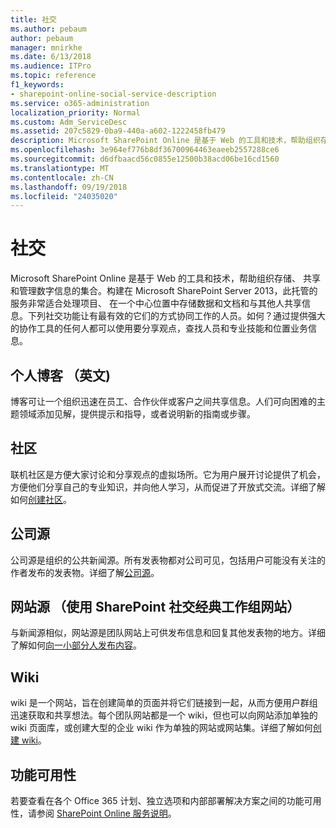 ```yaml
---
title: 社交
ms.author: pebaum
author: pebaum
manager: mnirkhe
ms.date: 6/13/2018
ms.audience: ITPro
ms.topic: reference
f1_keywords:
- sharepoint-online-social-service-description
ms.service: o365-administration
localization_priority: Normal
ms.custom: Adm_ServiceDesc
ms.assetid: 207c5829-0ba9-440a-a602-1222458fb479
description: Microsoft SharePoint Online 是基于 Web 的工具和技术，帮助组织存储、 共享和管理数字信息的集合。构建在 Microsoft SharePoint Server 2013，此托管的服务非常适合处理项目、 在一个中心位置中存储数据和文档和与其他人共享信息。下列社交功能让有最有效的它们的方式协同工作的人员。如何？通过提供强大的协作工具的任何人都可以使用要分享观点，查找人员和专业技能和位置业务信息。
ms.openlocfilehash: 3e964ef776b8df36700964463eaeeb2557288ce6
ms.sourcegitcommit: d6dfbaacd56c0855e12500b38acd06be16cd1560
ms.translationtype: MT
ms.contentlocale: zh-CN
ms.lasthandoff: 09/19/2018
ms.locfileid: "24035020"
---
```

# <a name="social"></a>社交

Microsoft SharePoint Online 是基于 Web 的工具和技术，帮助组织存储、 共享和管理数字信息的集合。构建在 Microsoft SharePoint Server 2013，此托管的服务非常适合处理项目、 在一个中心位置中存储数据和文档和与其他人共享信息。下列社交功能让有最有效的它们的方式协同工作的人员。如何？通过提供强大的协作工具的任何人都可以使用要分享观点，查找人员和专业技能和位置业务信息。 
  
## <a name="personal-blogs"></a>个人博客 （英文)
<a name="bkmk_Blogs"> </a>

博客可让一个组织迅速在员工、合作伙伴或客户之间共享信息。人们可向困难的主题领域添加见解，提供提示和指导，或者说明新的指南或步骤。
  
## <a name="community"></a>社区
<a name="bkmk_Community"> </a>

联机社区是方便大家讨论和分享观点的虚拟场所。它为用户展开讨论提供了机会，方便他们分享自己的专业知识，并向他人学习，从而促进了开放式交流。详细了解如何[创建社区](https://go.microsoft.com/fwlink/p/?LinkId=271061)。
  
## <a name="company-feed"></a>公司源
<a name="bkmk_CompanyFeed"> </a>

公司源是组织的公共新闻源。所有发表物都对公司可见，包括用户可能没有关注的作者发布的发表物。详细了解[公司源](https://go.microsoft.com/fwlink/p/?LinkId=271062)。
  
## <a name="site-feed-classic-team-site-using-sharepoint-social"></a>网站源 （使用 SharePoint 社交经典工作组网站）
<a name="bkmk_SiteFeed"> </a>

与新闻源相似，网站源是团队网站上可供发布信息和回复其他发表物的地方。详细了解如何[向一小部分人发布内容](https://go.microsoft.com/fwlink/p/?LinkId=271071)。
  
## <a name="wikis"></a>Wiki
<a name="bkmk_Wikis"> </a>

wiki 是一个网站，旨在创建简单的页面并将它们链接到一起，从而方便用户群组迅速获取和共享想法。每个团队网站都是一个 wiki，但也可以向网站添加单独的 wiki 页面库，或创建大型的企业 wiki 作为单独的网站或网站集。详细了解如何[创建 wiki](https://go.microsoft.com/fwlink/p/?LinkId=271358)。
  
## <a name="feature-availability"></a>功能可用性
<a name="bkmk_Wikis"> </a>

若要查看在各个 Office 365 计划、独立选项和内部部署解决方案之间的功能可用性，请参阅 [SharePoint Online 服务说明](sharepoint-online-service-description.md)。
  

